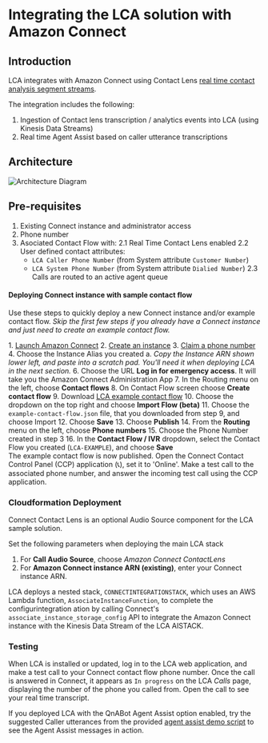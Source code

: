 # Integrating the LCA solution with Amazon Connect

## Introduction

LCA integrates with Amazon Connect using Contact Lens [real time contact analysis segment streams](https://aws.amazon.com/blogs/contact-center/provide-call-sentiment-analytics-to-agents-using-real-time-contact-analysis-segment-streams-in-amazon-connect-contact-lens/). 
  
The integration includes the following: 
1. Ingestion of Contact lens transcription / analytics events into LCA (using Kinesis Data Streams)
2. Real time Agent Assist based on caller utterance transcriptions

## Architecture
![Architecture Diagram](../images/lca_connect.png)

## Pre-requisites
1. Existing Connect instance and administrator access
2. Phone number
3. Asociated Contact Flow with: 
  2.1 Real Time Contact Lens enabled
  2.2 User defined contact attributes:
     - `LCA Caller Phone Number` (from System attribute `Customer Number`)
     - `LCA System Phone Number` (from System attribute `Dialied Number`)
  2.3 Calls are routed to an active agent queue

#### Deploying Connect instance with sample contact flow
  
Use these steps to quickly deploy a new Connect instance and/or example contact flow. *Skip the first few steps if you already have a Connect instance and just need to create an example contact flow.*  

⁣1. [Launch Amazon Connect](https://docs.aws.amazon.com/connect/latest/adminguide/tutorial1-login-aws.html)
⁣2. [Create an instance](https://docs.aws.amazon.com/connect/latest/adminguide/tutorial1-create-instance.html)
⁣3. [Claim a phone number](https://docs.aws.amazon.com/connect/latest/adminguide/tutorial1-claim-phone-number.html)
4. Choose the Instance Alias you created
   a. *Copy the Instance ARN shown lower left, and paste into a scratch pad. You'll need it when deploying LCA in the next section.*
⁣6. Choose the URL **Log in for emergency access**. It will take you the Amazon Connect Administration App
⁣7. In the Routing menu on the left, choose **Contact flows**
⁣8. On Contact Flow screen choose **Create contact flow**
9. Download [LCA example contact flow](./example-contact-flow.json)
10. Choose the dropdown on the top right and choose **Import Flow (beta)**
⁣11. Choose the `example-contact-flow.json` file, that you downloaded from step 9, and choose Import
12. Choose **Save**
⁣13. Choose **Publish**
⁣14. From the **Routing** menu on the left, choose **Phone numbers**
⁣15. Choose the Phone Number created in step 3
⁣16. In the **Contact Flow / IVR** dropdown, select the Contact Flow you created (`LCA-EXAMPLE`), and choose **Save**  
The example contact flow is now published. Open the Connect Contact Control Panel (CCP) application (📞), set it to 'Online'. Make a test call to the  associated phone number, and answer the incoming test call using the CCP application.

### Cloudformation Deployment
Connect Contact Lens is an optional Audio Source component for the LCA sample solution. 
  
Set the following parameters when deploying the main LCA stack
1. For **Call Audio Source**, choose *Amazon Connect ContactLens*
2. For **Amazon Connect instance ARN (existing)**, enter your Connect instance ARN.

LCA deploys a nested stack, `CONNECTINTEGRATIONSTACK`, which uses an AWS Lambda function, `AssociateInstanceFunction`, to complete the configurintegration ation by calling Connect's `associate_instance_storage_config` API to integrate the Amazon Connect instance with the Kinesis Data Stream of the LCA AISTACK. 

### Testing
When LCA is installed or updated, log in to the LCA web application, and make a test call to your Connect contact flow phone number. Once the call is answered in Connect, it appears as `In progress` on the LCA *Calls* page, displaying the number of the phone you called from. Open the call to see your real time transcript. 

If you deployed LCA with the QnABot Agent Assist option enabled, try the suggested Caller utterances from the provided [agent assist demo script](../lca-agentassist-setup-stack/agent-assist-demo-script.md) to see the Agent Assist messages in action.







